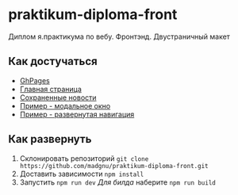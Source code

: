 # praktikum-diploma-front

Диплом я.практикума по вебу. Фронтэнд.
Двустраничный макет

## Как достучаться

* [GhPages](https://madgnu.github.io/praktikum-diploma-front/)
* [Главная страница](https://madgnu.github.io/praktikum-diploma-front/)
* [Сохраненные новости](https://madgnu.github.io/praktikum-diploma-front/favorites.html)
* [Пример - модальное окно](https://madgnu.github.io/praktikum-diploma-front/example-modal.html)
* [Пример - развернутая навигация](https://madgnu.github.io/praktikum-diploma-front/example-nav.html)

## Как развернуть

1. Склонировать репозиторий `git clone https://github.com/madgnu/praktikum-diploma-front.git`
2. Доставить зависимости `npm install`
3. Запустить `npm run dev`
*Для билда* наберите `npm run build`
